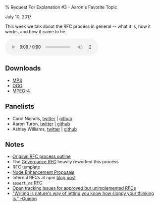 % Request For Explanation #3 - Aaron's Favorite Topic

<div class="date">July 10, 2017</div>

This week we talk about the RFC process in general -- what it is, how it works, and how it came to be.

<audio controls="controls">
    <source src="episode.mp3" type="audio/mp3">
    <source src="episode.ogg" type="audio/ogg">
    <source src="episode.m4a" type="audio/x-m4a">
</audio>


## Downloads

* [MP3](episode.mp3)
* [OGG](episode.ogg)
* [MPEG-4](episode.m4a)


## Panelists

* Carol Nichols, [twitter](https://twitter.com/carols11cents) | [github](https://github.com/carols10cents)
* Aaron Turon, [twitter](https://twitter.com/aaron_turon) | [github](https://github.com/aturon)
* Ashley Williams, [twitter](https://twitter.com/ag_dubs) | [github](https://github.com/ashleygwilliams)

## Notes

 - [Original RFC process outline](https://github.com/rust-lang/rfcs/blob/master/text/0002-rfc-process.md)
 - The [Governance RFC](https://github.com/rust-lang/rfcs/blob/master/text/1068-rust-governance.md) heavily reworked this process
 - [RFC template](https://github.com/rust-lang/rfcs/blob/master/0000-template.md)
 - [Node Enhancement Proposals](https://github.com/nodejs/node-eps)
 - Internal RFCs at npm [blog post](http://blog.npmjs.org/post/153881413635/some-notes-on-rfcs)
 - [`assert_ne` RFC](https://github.com/rust-lang/rfcs/pull/1653)
 - [Open tracking issues for approved but unimplemented RFCs](https://github.com/rust-lang/rust/issues?q=is%3Aopen+is%3Aissue+label%3AB-RFC-approved)
 - ["Writing is nature's way of letting you know how sloppy your thinking is." -Guidon](https://pbs.twimg.com/media/B7ztoglIcAALdAk.jpg)
